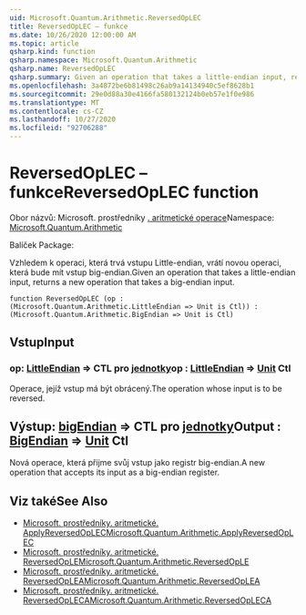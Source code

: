 ```yaml
---
uid: Microsoft.Quantum.Arithmetic.ReversedOpLEC
title: ReversedOpLEC – funkce
ms.date: 10/26/2020 12:00:00 AM
ms.topic: article
qsharp.kind: function
qsharp.namespace: Microsoft.Quantum.Arithmetic
qsharp.name: ReversedOpLEC
qsharp.summary: Given an operation that takes a little-endian input, returns a new operation that takes a big-endian input.
ms.openlocfilehash: 3a4872be6b81498c26ab9a14134940c5ef8628b1
ms.sourcegitcommit: 29e0d88a30e4166fa580132124b0eb57e1f0e986
ms.translationtype: MT
ms.contentlocale: cs-CZ
ms.lasthandoff: 10/27/2020
ms.locfileid: "92706288"
---
```

# <a name="reversedoplec-function"></a><span data-ttu-id="8ec68-102">ReversedOpLEC – funkce</span><span class="sxs-lookup"><span data-stu-id="8ec68-102">ReversedOpLEC function</span></span>

<span data-ttu-id="8ec68-103">Obor názvů: Microsoft. prostředníky [. aritmetické operace](xref:Microsoft.Quantum.Arithmetic)</span><span class="sxs-lookup"><span data-stu-id="8ec68-103">Namespace: [Microsoft.Quantum.Arithmetic](xref:Microsoft.Quantum.Arithmetic)</span></span>

<span data-ttu-id="8ec68-104">Balíček [](https://nuget.org/packages/)</span><span class="sxs-lookup"><span data-stu-id="8ec68-104">Package: [](https://nuget.org/packages/)</span></span>


<span data-ttu-id="8ec68-105">Vzhledem k operaci, která trvá vstupu Little-endian, vrátí novou operaci, která bude mít vstup big-endian.</span><span class="sxs-lookup"><span data-stu-id="8ec68-105">Given an operation that takes a little-endian input, returns a new operation that takes a big-endian input.</span></span>

```qsharp
function ReversedOpLEC (op : (Microsoft.Quantum.Arithmetic.LittleEndian => Unit is Ctl)) : (Microsoft.Quantum.Arithmetic.BigEndian => Unit is Ctl)
```


## <a name="input"></a><span data-ttu-id="8ec68-106">Vstup</span><span class="sxs-lookup"><span data-stu-id="8ec68-106">Input</span></span>

### <a name="op--littleendian--unit-ctl"></a><span data-ttu-id="8ec68-107">op: [LittleEndian](xref:Microsoft.Quantum.Arithmetic.LittleEndian) => CTL pro [jednotky](xref:microsoft.quantum.lang-ref.unit)</span><span class="sxs-lookup"><span data-stu-id="8ec68-107">op : [LittleEndian](xref:Microsoft.Quantum.Arithmetic.LittleEndian) => [Unit](xref:microsoft.quantum.lang-ref.unit) Ctl</span></span>

<span data-ttu-id="8ec68-108">Operace, jejíž vstup má být obrácený.</span><span class="sxs-lookup"><span data-stu-id="8ec68-108">The operation whose input is to be reversed.</span></span>



## <a name="output--bigendian--unit-ctl"></a><span data-ttu-id="8ec68-109">Výstup: [bigEndian](xref:Microsoft.Quantum.Arithmetic.BigEndian) => CTL pro [jednotky](xref:microsoft.quantum.lang-ref.unit)</span><span class="sxs-lookup"><span data-stu-id="8ec68-109">Output : [BigEndian](xref:Microsoft.Quantum.Arithmetic.BigEndian) => [Unit](xref:microsoft.quantum.lang-ref.unit) Ctl</span></span>

<span data-ttu-id="8ec68-110">Nová operace, která přijme svůj vstup jako registr big-endian.</span><span class="sxs-lookup"><span data-stu-id="8ec68-110">A new operation that accepts its input as a big-endian register.</span></span>

## <a name="see-also"></a><span data-ttu-id="8ec68-111">Viz také</span><span class="sxs-lookup"><span data-stu-id="8ec68-111">See Also</span></span>

- [<span data-ttu-id="8ec68-112">Microsoft. prostředníky. aritmetické. ApplyReversedOpLEC</span><span class="sxs-lookup"><span data-stu-id="8ec68-112">Microsoft.Quantum.Arithmetic.ApplyReversedOpLEC</span></span>](xref:Microsoft.Quantum.Arithmetic.ApplyReversedOpLEC)
- [<span data-ttu-id="8ec68-113">Microsoft. prostředníky. aritmetické. ReversedOpLE</span><span class="sxs-lookup"><span data-stu-id="8ec68-113">Microsoft.Quantum.Arithmetic.ReversedOpLE</span></span>](xref:Microsoft.Quantum.Arithmetic.ReversedOpLE)
- [<span data-ttu-id="8ec68-114">Microsoft. prostředníky. aritmetické. ReversedOpLEA</span><span class="sxs-lookup"><span data-stu-id="8ec68-114">Microsoft.Quantum.Arithmetic.ReversedOpLEA</span></span>](xref:Microsoft.Quantum.Arithmetic.ReversedOpLEA)
- [<span data-ttu-id="8ec68-115">Microsoft. prostředníky. aritmetické. ReversedOpLECA</span><span class="sxs-lookup"><span data-stu-id="8ec68-115">Microsoft.Quantum.Arithmetic.ReversedOpLECA</span></span>](xref:Microsoft.Quantum.Arithmetic.ReversedOpLECA)